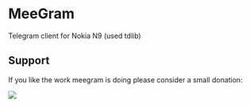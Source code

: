 # MeeGram
Telegram client for Nokia N9 (used tdlib)

## Support

If you like the work meegram is doing please consider a small donation:

<a href="https://www.buymeacoffee.com/nwutobo"><img src="https://img.buymeacoffee.com/button-api/?text=Buy me a coffee&emoji=&slug=nwutobo&button_colour=FFDD00&font_colour=000000&font_family=Arial&outline_colour=000000&coffee_colour=ffffff"></a>
